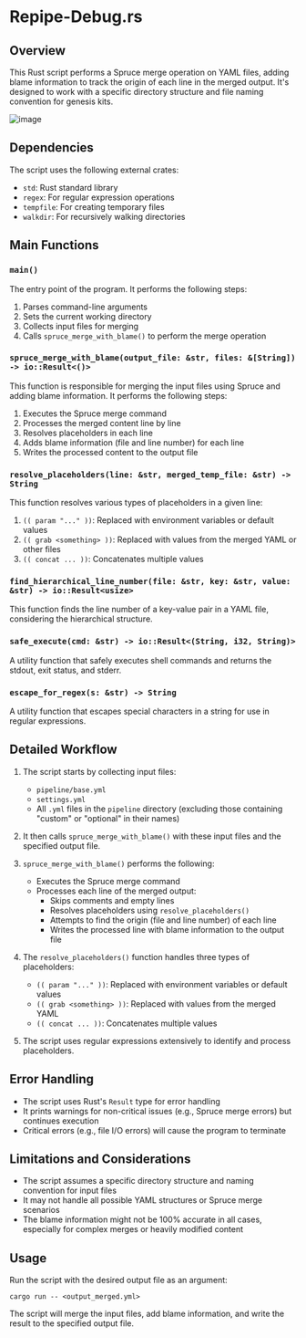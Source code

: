 # Repipe-Debug.rs

## Overview

This Rust script performs a Spruce merge operation on YAML files, adding blame information to track the origin of each line in the merged output. It's designed to work with a specific directory structure and file naming convention for genesis kits.

![image](https://github.com/user-attachments/assets/cea79ffa-9556-4dae-ae47-82756522e9db)

## Dependencies

The script uses the following external crates:
- `std`: Rust standard library
- `regex`: For regular expression operations
- `tempfile`: For creating temporary files
- `walkdir`: For recursively walking directories

## Main Functions

### `main()`

The entry point of the program. It performs the following steps:
1. Parses command-line arguments
2. Sets the current working directory
3. Collects input files for merging
4. Calls `spruce_merge_with_blame()` to perform the merge operation

### `spruce_merge_with_blame(output_file: &str, files: &[String]) -> io::Result<()>`

This function is responsible for merging the input files using Spruce and adding blame information. It performs the following steps:
1. Executes the Spruce merge command
2. Processes the merged content line by line
3. Resolves placeholders in each line
4. Adds blame information (file and line number) for each line
5. Writes the processed content to the output file

### `resolve_placeholders(line: &str, merged_temp_file: &str) -> String`

This function resolves various types of placeholders in a given line:
1. `(( param "..." ))`: Replaced with environment variables or default values
2. `(( grab <something> ))`: Replaced with values from the merged YAML or other files
3. `(( concat ... ))`: Concatenates multiple values

### `find_hierarchical_line_number(file: &str, key: &str, value: &str) -> io::Result<usize>`

This function finds the line number of a key-value pair in a YAML file, considering the hierarchical structure.

### `safe_execute(cmd: &str) -> io::Result<(String, i32, String)>`

A utility function that safely executes shell commands and returns the stdout, exit status, and stderr.

### `escape_for_regex(s: &str) -> String`

A utility function that escapes special characters in a string for use in regular expressions.

## Detailed Workflow

1. The script starts by collecting input files:
   - `pipeline/base.yml`
   - `settings.yml`
   - All `.yml` files in the `pipeline` directory (excluding those containing "custom" or "optional" in their names)

2. It then calls `spruce_merge_with_blame()` with these input files and the specified output file.

3. `spruce_merge_with_blame()` performs the following:
   - Executes the Spruce merge command
   - Processes each line of the merged output:
     - Skips comments and empty lines
     - Resolves placeholders using `resolve_placeholders()`
     - Attempts to find the origin (file and line number) of each line
     - Writes the processed line with blame information to the output file

4. The `resolve_placeholders()` function handles three types of placeholders:
   - `(( param "..." ))`: Replaced with environment variables or default values
   - `(( grab <something> ))`: Replaced with values from the merged YAML
   - `(( concat ... ))`: Concatenates multiple values

5. The script uses regular expressions extensively to identify and process placeholders.

## Error Handling

- The script uses Rust's `Result` type for error handling
- It prints warnings for non-critical issues (e.g., Spruce merge errors) but continues execution
- Critical errors (e.g., file I/O errors) will cause the program to terminate

## Limitations and Considerations

- The script assumes a specific directory structure and naming convention for input files
- It may not handle all possible YAML structures or Spruce merge scenarios
- The blame information might not be 100% accurate in all cases, especially for complex merges or heavily modified content

## Usage

Run the script with the desired output file as an argument:

```
cargo run -- <output_merged.yml>
```

The script will merge the input files, add blame information, and write the result to the specified output file.
